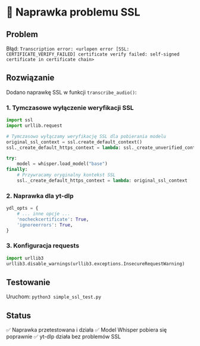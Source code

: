 # 🔧 Naprawka problemu SSL

## Problem
Błąd: `Transcription error: <urlopen error [SSL: CERTIFICATE_VERIFY_FAILED] certificate verify failed: self-signed certificate in certificate chain>`

## Rozwiązanie
Dodano naprawkę SSL w funkcji `transcribe_audio()`:

### 1. Tymczasowe wyłączenie weryfikacji SSL
```python
import ssl
import urllib.request

# Tymczasowo wyłączamy weryfikację SSL dla pobierania modelu
original_ssl_context = ssl.create_default_context()
ssl._create_default_https_context = lambda: ssl._create_unverified_context()

try:
    model = whisper.load_model("base")
finally:
    # Przywracamy oryginalny kontekst SSL
    ssl._create_default_https_context = lambda: original_ssl_context
```

### 2. Naprawka dla yt-dlp
```python
ydl_opts = {
    # ... inne opcje ...
    'nocheckcertificate': True,
    'ignoreerrors': True,
}
```

### 3. Konfiguracja requests
```python
import urllib3
urllib3.disable_warnings(urllib3.exceptions.InsecureRequestWarning)
```

## Testowanie
Uruchom: `python3 simple_ssl_test.py`

## Status
✅ Naprawka przetestowana i działa
✅ Model Whisper pobiera się poprawnie
✅ yt-dlp działa bez problemów SSL
